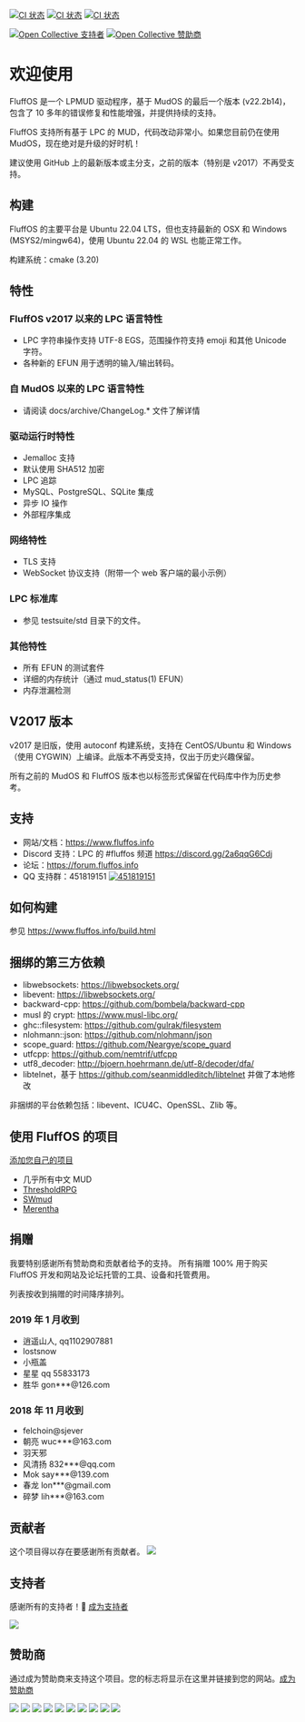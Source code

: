 [![CI 状态](https://github.com/fluffos/fluffos/actions/workflows/ci.yml/badge.svg)](https://github.com/fluffos/fluffos/actions)
[![CI 状态](https://github.com/fluffos/fluffos/actions/workflows/ci-osx.yml/badge.svg)](https://github.com/fluffos/fluffos/actions)
[![CI 状态](https://github.com/fluffos/fluffos/actions/workflows/ci-windows.yml/badge.svg)](https://github.com/fluffos/fluffos/actions)

[![Open Collective 支持者](https://opencollective.com/fluffos-579/backers/badge.svg)](#支持者)
[![Open Collective 赞助商](https://opencollective.com/fluffos-579/sponsors/badge.svg)](#赞助商)

欢迎使用
=======

FluffOS 是一个 LPMUD 驱动程序，基于 MudOS 的最后一个版本 (v22.2b14)，包含了 10 多年的错误修复和性能增强，并提供持续的支持。

FluffOS 支持所有基于 LPC 的 MUD，代码改动非常小。如果您目前仍在使用 MudOS，现在绝对是升级的好时机！

建议使用 GitHub 上的最新版本或主分支，之前的版本（特别是 v2017）不再受支持。

构建
-----
FluffOS 的主要平台是 Ubuntu 22.04 LTS，但也支持最新的 OSX 和 Windows (MSYS2/mingw64)，使用 Ubuntu 22.04 的 WSL 也能正常工作。

构建系统：cmake (3.20)

特性
--------
### FluffOS v2017 以来的 LPC 语言特性
- LPC 字符串操作支持 UTF-8 EGS，范围操作符支持 emoji 和其他 Unicode 字符。
- 各种新的 EFUN 用于透明的输入/输出转码。

### 自 MudOS 以来的 LPC 语言特性
- 请阅读 docs/archive/ChangeLog.* 文件了解详情

### 驱动运行时特性
- Jemalloc 支持
- 默认使用 SHA512 加密
- LPC 追踪
- MySQL、PostgreSQL、SQLite 集成
- 异步 IO 操作
- 外部程序集成

### 网络特性
- TLS 支持
- WebSocket 协议支持（附带一个 web 客户端的最小示例）

### LPC 标准库
- 参见 testsuite/std 目录下的文件。

### 其他特性
- 所有 EFUN 的测试套件
- 详细的内存统计（通过 mud_status(1) EFUN）
- 内存泄漏检测

V2017 版本
-----
v2017 是旧版，使用 autoconf 构建系统，支持在 CentOS/Ubuntu 和 Windows（使用 CYGWIN）上编译。此版本不再受支持，仅出于历史兴趣保留。

所有之前的 MudOS 和 FluffOS 版本也以标签形式保留在代码库中作为历史参考。

支持
-------
- 网站/文档：https://www.fluffos.info
- Discord 支持：LPC 的 #fluffos 频道 https://discord.gg/2a6qqG6Cdj
- 论坛：https://forum.fluffos.info
- QQ 支持群：451819151 [![451819151](https://pub.idqqimg.com/wpa/images/group.png)](https://shang.qq.com/wpa/qunwpa?idkey=3fd552adb8ace1a8e3ae3a712e5d314c7caf49af8b87449473c595b7e1f1ddf9)

如何构建
------------
参见 <https://www.fluffos.info/build.html>

捆绑的第三方依赖
----------------------
- libwebsockets: <https://libwebsockets.org/>
- libevent: <https://libwebsockets.org/>
- backward-cpp: <https://github.com/bombela/backward-cpp>
- musl 的 crypt: <https://www.musl-libc.org/>
- ghc::filesystem: <https://github.com/gulrak/filesystem>
- nlohmann::json: <https://github.com/nlohmann/json>
- scope_guard: <https://github.com/Neargye/scope_guard>
- utfcpp: <https://github.com/nemtrif/utfcpp>
- utf8_decoder: <http://bjoern.hoehrmann.de/utf-8/decoder/dfa/>
- libtelnet，基于 <https://github.com/seanmiddleditch/libtelnet> 并做了本地修改

非捆绑的平台依赖包括：libevent、ICU4C、OpenSSL、Zlib 等。

使用 FluffOS 的项目
----------------------
[添加您自己的项目](https://github.com/fluffos/fluffos/edit/master/README.md)

- 几乎所有中文 MUD
- [ThresholdRPG](https://wiki.thresholdrpg.com/)
- [SWmud](http://www.swmud.org/)
- [Merentha](https://www.merentha.com/)

捐赠
---------
我要特别感谢所有赞助商和贡献者给予的支持。
所有捐赠 100% 用于购买 FluffOS 开发和网站及论坛托管的工具、设备和托管费用。

列表按收到捐赠的时间降序排列。

### 2019 年 1 月收到

- 逍遥山人, qq1102907881
- lostsnow
- 小瓶盖
- 星星 qq 55833173
- 胜华 gon***@126.com

### 2018 年 11 月收到

- felchoin@sjever
- 朝亮 wuc***@163.com
- 羽天邪
- 风清扬 832***@qq.com
- Mok say***@139.com
- 春龙 lon***@gmail.com
- 碎梦 lih***@163.com

## 贡献者

这个项目得以存在要感谢所有贡献者。
<a href="https://github.com/fluffos/fluffos/graphs/contributors"><img src="https://opencollective.com/fluffos-579/contributors.svg?width=890&button=false" /></a>

## 支持者

感谢所有的支持者！🙏 [成为支持者](https://opencollective.com/fluffos-579#backer)

<a href="https://opencollective.com/fluffos-579#backers" target="_blank"><img src="https://opencollective.com/fluffos-579/backers.svg?width=890"></a>

## 赞助商

通过成为赞助商来支持这个项目。您的标志将显示在这里并链接到您的网站。[成为赞助商](https://opencollective.com/fluffos-579#sponsor)

<a href="https://opencollective.com/fluffos-579/sponsor/0/website" target="_blank"><img src="https://opencollective.com/fluffos-579/sponsor/0/avatar.svg"></a>
<a href="https://opencollective.com/fluffos-579/sponsor/1/website" target="_blank"><img src="https://opencollective.com/fluffos-579/sponsor/1/avatar.svg"></a>
<a href="https://opencollective.com/fluffos-579/sponsor/2/website" target="_blank"><img src="https://opencollective.com/fluffos-579/sponsor/2/avatar.svg"></a>
<a href="https://opencollective.com/fluffos-579/sponsor/3/website" target="_blank"><img src="https://opencollective.com/fluffos-579/sponsor/3/avatar.svg"></a>
<a href="https://opencollective.com/fluffos-579/sponsor/4/website" target="_blank"><img src="https://opencollective.com/fluffos-579/sponsor/4/avatar.svg"></a>
<a href="https://opencollective.com/fluffos-579/sponsor/5/website" target="_blank"><img src="https://opencollective.com/fluffos-579/sponsor/5/avatar.svg"></a>
<a href="https://opencollective.com/fluffos-579/sponsor/6/website" target="_blank"><img src="https://opencollective.com/fluffos-579/sponsor/6/avatar.svg"></a>
<a href="https://opencollective.com/fluffos-579/sponsor/7/website" target="_blank"><img src="https://opencollective.com/fluffos-579/sponsor/7/avatar.svg"></a>
<a href="https://opencollective.com/fluffos-579/sponsor/8/website" target="_blank"><img src="https://opencollective.com/fluffos-579/sponsor/8/avatar.svg"></a>
<a href="https://opencollective.com/fluffos-579/sponsor/9/website" target="_blank"><img src="https://opencollective.com/fluffos-579/sponsor/9/avatar.svg"></a>